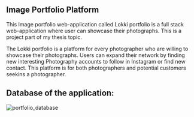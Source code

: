 ## Image Portfolio Platform
This Image portfolio web-application called Lokki portfolio is a full stack web-application where user can showcase their photographs. This is a project part of my thesis topic. 

The Lokki portfolio is a platform for every photographer who are willing to showcase their photographs. Users can expand their network by finding new interesting Photography accounts to follow in Instagram or find new contact. 
This platform is for both photographers and potential customers seekins a photographer. 


## Database of the application: <br/>
![portfolio_database](https://github.com/user-attachments/assets/0049a657-caa1-445b-8a74-0f1f24e95e14)


